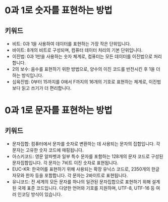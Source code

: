 # 0과 1로 숫자를 표현하는 방법

## 키워드

- 비트: 0과 1을 사용하여 데이터를 표현하는 가장 작은 단위입니다.
- 바이트: 8개의 비트로 구성되며, 컴퓨터 데이터 처리의 기본 단위입니다.
- 이진법: 0과 1만을 사용하는 숫자 체계로, 컴퓨터는 모든 데이터를 이진법으로 처리합니다.
- 2의 보수: 음수를 표현하기 위한 방법으로, 양수의 이진 코드를 반전시킨 후 1을 더하는 방식입니다.
- 십육진법: 0부터 15까지를 0에서 F까지의 16개의 기호로 표현하는 체계로, 이진법보다 읽고 쓰기가 더 편리합니다.

# 0과 1로 문자를 표현하는 방법

## 키워드

- 문자집합: 컴퓨터에서 문자를 숫자로 변환하는 데 사용되는 문자의 집합입니다. 각 문자는 고유한 숫자 코드에 매핑됩니다.
- 아스키코드: 영문 알파벳과 일부 특수 문자를 포함하는 128개의 문자 코드로 구성된 문자집합입니다. 각 문자는 7비트 이진 숫자로 표현됩니다.
- EUC-KR: 한국어를 표현하기 위해 사용되는 확장 유닉스 코드로, 2350개의 한글 자모와 한자 등을 포함합니다. 각 문자는 2바이트로 표현됩니다.
- 유니코드: 전 세계의 모든 문자를 하나의 일관된 문자집합으로 표현하기 위해 설계된 국제 표준 코드입니다. 다양한 언어와 기호를 지원하며, UTF-8, UTF-16 등 여러 인코딩 방식이 있습니다.
